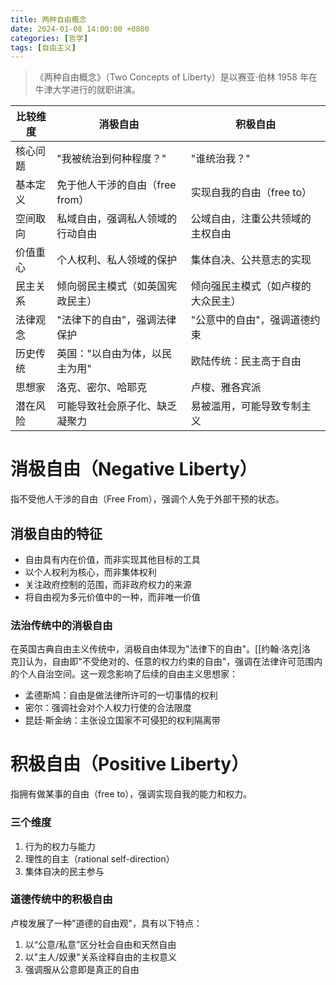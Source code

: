 ```yaml
---
title: 两种自由概念
date: 2024-01-08 14:00:00 +0800
categories: [哲学]
tags: [自由主义]
---
```


>《两种自由概念》（Two Concepts of Liberty）是以赛亚·伯林 1958 年在牛津大学进行的就职讲演。

| 比较维度 | 消极自由                         | 积极自由                           |
| -------- | -------------------------------- | ---------------------------------- |
| 核心问题 | "我被统治到何种程度？"           | "谁统治我？"                       |
| 基本定义 | 免于他人干涉的自由（free from）  | 实现自我的自由（free to）          |
| 空间取向 | 私域自由，强调私人领域的行动自由 | 公域自由，注重公共领域的主权自由   |
| 价值重心 | 个人权利、私人领域的保护         | 集体自决、公共意志的实现           |
| 民主关系 | 倾向弱民主模式（如英国宪政民主） | 倾向强民主模式（如卢梭的大众民主） |
| 法律观念 | "法律下的自由"，强调法律保护     | "公意中的自由"，强调道德约束       |
| 历史传统 | 英国："以自由为体，以民主为用"   | 欧陆传统：民主高于自由             |
| 思想家   | 洛克、密尔、哈耶克               | 卢梭、雅各宾派                     |
| 潜在风险 | 可能导致社会原子化、缺乏凝聚力   | 易被滥用，可能导致专制主义         |

# 消极自由（Negative Liberty）

指不受他人干涉的自由（Free From），强调个人免于外部干预的状态。

## 消极自由的特征

- 自由具有内在价值，而非实现其他目标的工具
- 以个人权利为核心，而非集体权利
- 关注政府控制的范围，而非政府权力的来源
- 将自由视为多元价值中的一种，而非唯一价值

### 法治传统中的消极自由

在英国古典自由主义传统中，消极自由体现为"法律下的自由"。[[约翰·洛克|洛克]]认为，自由即"不受绝对的、任意的权力约束的自由"，强调在法律许可范围内的个人自治空间。这一观念影响了后续的自由主义思想家：

- 孟德斯鸠：自由是做法律所许可的一切事情的权利
- 密尔：强调社会对个人权力行使的合法限度
- 昆廷·斯金纳：主张设立国家不可侵犯的权利隔离带

# 积极自由（Positive Liberty）

指拥有做某事的自由（free to），强调实现自我的能力和权力。

### 三个维度

1. 行为的权力与能力
2. 理性的自主（rational self-direction）
3. 集体自决的民主参与

### 道德传统中的积极自由

卢梭发展了一种"道德的自由观"，具有以下特点：

1. 以“公意/私意”区分社会自由和天然自由
2. 以"主人/奴隶"关系诠释自由的主权意义
3. 强调服从公意即是真正的自由


